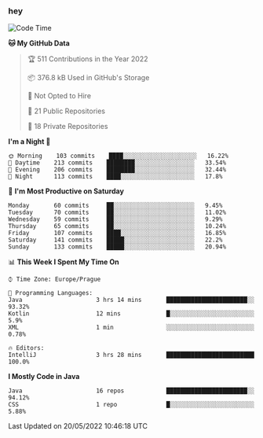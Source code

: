 ### hey

<!--START_SECTION:waka-->
![Code Time](http://img.shields.io/badge/Code%20Time-663%20hrs%2016%20mins-blue)

**🐱 My GitHub Data** 

> 🏆 511 Contributions in the Year 2022
 > 
> 📦 376.8 kB Used in GitHub's Storage 
 > 
> 🚫 Not Opted to Hire
 > 
> 📜 21 Public Repositories 
 > 
> 🔑 18 Private Repositories  
 > 
**I'm a Night 🦉** 

```text
🌞 Morning    103 commits    ████░░░░░░░░░░░░░░░░░░░░░   16.22% 
🌆 Daytime    213 commits    ████████░░░░░░░░░░░░░░░░░   33.54% 
🌃 Evening    206 commits    ████████░░░░░░░░░░░░░░░░░   32.44% 
🌙 Night      113 commits    ████░░░░░░░░░░░░░░░░░░░░░   17.8%

```
📅 **I'm Most Productive on Saturday** 

```text
Monday       60 commits     ██░░░░░░░░░░░░░░░░░░░░░░░   9.45% 
Tuesday      70 commits     ██░░░░░░░░░░░░░░░░░░░░░░░   11.02% 
Wednesday    59 commits     ██░░░░░░░░░░░░░░░░░░░░░░░   9.29% 
Thursday     65 commits     ██░░░░░░░░░░░░░░░░░░░░░░░   10.24% 
Friday       107 commits    ████░░░░░░░░░░░░░░░░░░░░░   16.85% 
Saturday     141 commits    █████░░░░░░░░░░░░░░░░░░░░   22.2% 
Sunday       133 commits    █████░░░░░░░░░░░░░░░░░░░░   20.94%

```


📊 **This Week I Spent My Time On** 

```text
⌚︎ Time Zone: Europe/Prague

💬 Programming Languages: 
Java                     3 hrs 14 mins       ███████████████████████░░   93.32% 
Kotlin                   12 mins             █░░░░░░░░░░░░░░░░░░░░░░░░   5.9% 
XML                      1 min               ░░░░░░░░░░░░░░░░░░░░░░░░░   0.78%

🔥 Editors: 
IntelliJ                 3 hrs 28 mins       █████████████████████████   100.0%

```

**I Mostly Code in Java** 

```text
Java                     16 repos            ███████████████████████░░   94.12% 
CSS                      1 repo              █░░░░░░░░░░░░░░░░░░░░░░░░   5.88%

```



 Last Updated on 20/05/2022 10:46:18 UTC
<!--END_SECTION:waka-->
